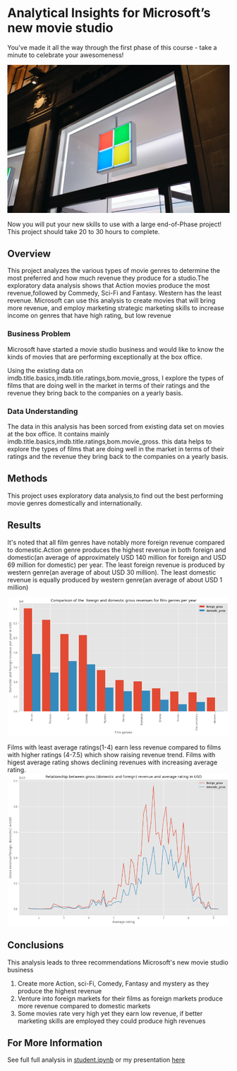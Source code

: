 # Analytical Insights for Microsoft’s new movie studio

You've made it all the way through the first phase of this course - take a minute to celebrate your awesomeness!

![microsoft](https://github.com/penina26/dsc-phase-1-project/blob/solution/microsoft.jpg)

Now you will put your new skills to use with a large end-of-Phase project! This project should take 20 to 30 hours to complete.

## Overview

This project analyzes the various types of movie genres to determine the most preferred and how much revenue they produce for a studio.The exploratory data analysis shows that Action movies produce the most revenue,followed by Commedy, Sci-Fi and Fantasy. Western has the least revenue. Microsoft can use this analysis to create movies that will bring more revenue, and employ marketing strategic marketing skills to increase income on genres that have high rating, but low revenue

### Business Problem

Microsoft have started a movie studio business and would like to know the kinds of movies that are performing exceptionally at the box office.

Using the existing data on imdb.title.basics,imdb.title.ratings,bom.movie_gross, I explore the types of films that are doing well in the market in terms of their ratings and the revenue they bring back to the companies on a yearly basis.

### Data Understanding

The data in this analysis has been sorced from existing data set on movies at the box office. It contains mainly imdb.title.basics,imdb.title.ratings,bom.movie_gross. this data helps to explore the types of films that are doing well in the market in terms of their ratings and the revenue they bring back to the companies on a yearly basis.

## Methods

This project uses exploratory data analysis,to find out the best performing movie genres domestically and internationally.


## Results

It's noted that all film genres have notably more foreign revenue compared to domestic.Action genre produces the highest revenue in both foreign and domestic(an average of approximately USD 140 million for foreign and USD 69 million for domestic) per year. The least foreign revenue is produced by western genre(an average of about USD 30 million). The least domestic revenue is equally produced by western genre(an average of about USD 1 million)

![results](https://github.com/penina26/dsc-phase-1-project/blob/solution/movie_revenue.png)

Films with least average ratings(1-4) earn less revenue compared to films with higher ratings (4-7.5) which show raising revenue trend. Films with higest average rating shows declining revenues with increasing average rating.
![results](https://github.com/penina26/dsc-phase-1-project/blob/solution/gross_rating.png)

## Conclusions

This analysis leads to three recommendations Microsoft's new movie studio business

1. Create more Action, sci-Fi, Comedy, Fantasy and mystery as they produce the highest revenue
2. Venture into foreign markets for their films as foreign markets produce more revenue compared to domestic markets
3. Some movies rate very high yet they earn low revenue, if better marketing skills are employed they could produce high revenues

## For More Information
See full full analysis in <a href =  "https://github.com/penina26/dsc-phase-1-project/blob/solution/student.ipynb">student.ipynb</a> or my presentation <a href ="https://github.com/penina26/dsc-phase-1-project/blob/solution/presentation.pdf">here</a>




